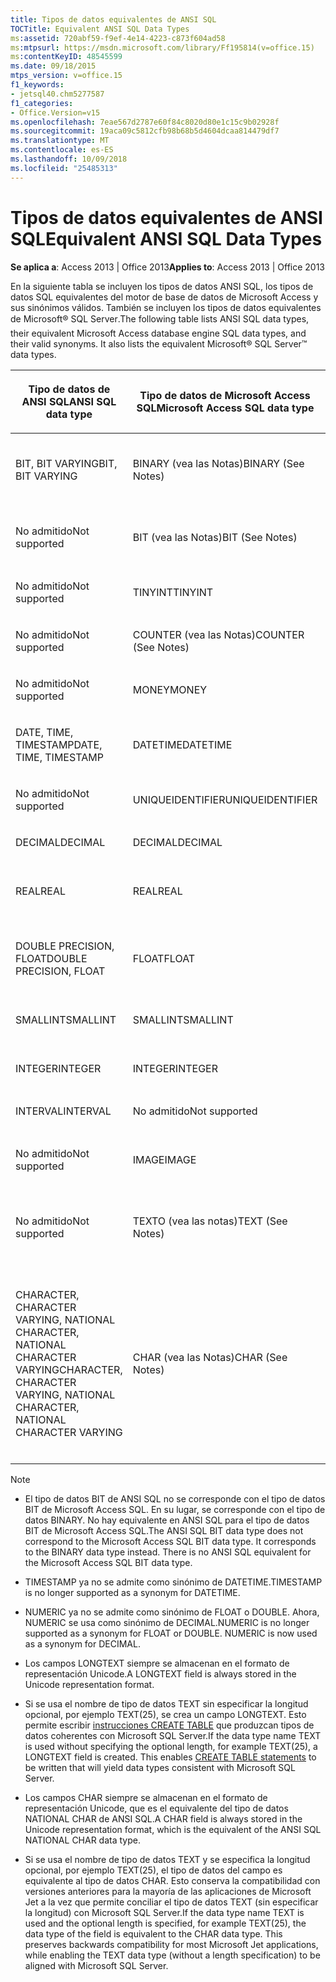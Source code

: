 ```yaml
---
title: Tipos de datos equivalentes de ANSI SQL
TOCTitle: Equivalent ANSI SQL Data Types
ms:assetid: 720abf59-f9ef-4e14-4223-c873f604ad58
ms:mtpsurl: https://msdn.microsoft.com/library/Ff195814(v=office.15)
ms:contentKeyID: 48545599
ms.date: 09/18/2015
mtps_version: v=office.15
f1_keywords:
- jetsql40.chm5277587
f1_categories:
- Office.Version=v15
ms.openlocfilehash: 7eae567d2787e60f84c8020d80e1c15c9b02928f
ms.sourcegitcommit: 19aca09c5812cfb98b68b5d4604dcaa814479df7
ms.translationtype: MT
ms.contentlocale: es-ES
ms.lasthandoff: 10/09/2018
ms.locfileid: "25485313"
---
```

# <a name="equivalent-ansi-sql-data-types"></a><span data-ttu-id="1227b-102">Tipos de datos equivalentes de ANSI SQL</span><span class="sxs-lookup"><span data-stu-id="1227b-102">Equivalent ANSI SQL Data Types</span></span>


<span data-ttu-id="1227b-103">**Se aplica a**: Access 2013 | Office 2013</span><span class="sxs-lookup"><span data-stu-id="1227b-103">**Applies to**: Access 2013 | Office 2013</span></span>

<span data-ttu-id="1227b-p101">En la siguiente tabla se incluyen los tipos de datos ANSI SQL, los tipos de datos SQL equivalentes del motor de base de datos de Microsoft Access y sus sinónimos válidos. También se incluyen los tipos de datos equivalentes de Microsoft® SQL Server.</span><span class="sxs-lookup"><span data-stu-id="1227b-p101">The following table lists ANSI SQL data types, their equivalent Microsoft Access database engine SQL data types, and their valid synonyms. It also lists the equivalent Microsoft® SQL Server™ data types.</span></span>

<table>
<colgroup>
<col style="width: 25%" />
<col style="width: 25%" />
<col style="width: 25%" />
<col style="width: 25%" />
</colgroup>
<thead>
<tr class="header">
<th><p><span data-ttu-id="1227b-106">Tipo de datos de ANSI SQL</span><span class="sxs-lookup"><span data-stu-id="1227b-106">ANSI SQL data type</span></span></p></th>
<th><p><span data-ttu-id="1227b-107">Tipo de datos de Microsoft Access SQL</span><span class="sxs-lookup"><span data-stu-id="1227b-107">Microsoft Access SQL data type</span></span></p></th>
<th><p><span data-ttu-id="1227b-108">
Sinónimo</span><span class="sxs-lookup"><span data-stu-id="1227b-108">Synonym</span></span></p></th>
<th><p><span data-ttu-id="1227b-109">Tipo de datos de Microsoft SQL Server</span><span class="sxs-lookup"><span data-stu-id="1227b-109">Microsoft SQL Server data type</span></span></p></th>
</tr>
</thead>
<tbody>
<tr class="odd">
<td><p><span data-ttu-id="1227b-110">BIT, BIT VARYING</span><span class="sxs-lookup"><span data-stu-id="1227b-110">BIT, BIT VARYING</span></span></p></td>
<td><p><span data-ttu-id="1227b-111">BINARY (vea las Notas)</span><span class="sxs-lookup"><span data-stu-id="1227b-111">BINARY (See Notes)</span></span></p></td>
<td><p><span data-ttu-id="1227b-112">VARBINARY, BINARIO DEBIDO A DISTINTOS DEBIDO A DISTINTOS BITS</span><span class="sxs-lookup"><span data-stu-id="1227b-112">VARBINARY, BINARY VARYING BIT VARYING</span></span></p></td>
<td><p><span data-ttu-id="1227b-113">BINARY, VARBINARY</span><span class="sxs-lookup"><span data-stu-id="1227b-113">BINARY, VARBINARY</span></span></p></td>
</tr>
<tr class="even">
<td><p><span data-ttu-id="1227b-114">No admitido</span><span class="sxs-lookup"><span data-stu-id="1227b-114">Not supported</span></span></p></td>
<td><p><span data-ttu-id="1227b-115">BIT (vea las Notas)</span><span class="sxs-lookup"><span data-stu-id="1227b-115">BIT (See Notes)</span></span></p></td>
<td><p><span data-ttu-id="1227b-116">BOOLEAN, LOGICAL, LOGICAL1, YESNO</span><span class="sxs-lookup"><span data-stu-id="1227b-116">BOOLEAN, LOGICAL, LOGICAL1, YESNO</span></span></p></td>
<td><p><span data-ttu-id="1227b-117">BIT</span><span class="sxs-lookup"><span data-stu-id="1227b-117">BIT</span></span></p></td>
</tr>
<tr class="odd">
<td><p><span data-ttu-id="1227b-118">No admitido</span><span class="sxs-lookup"><span data-stu-id="1227b-118">Not supported</span></span></p></td>
<td><p><span data-ttu-id="1227b-119">TINYINT</span><span class="sxs-lookup"><span data-stu-id="1227b-119">TINYINT</span></span></p></td>
<td><p><span data-ttu-id="1227b-120">INTEGER1, BYTE</span><span class="sxs-lookup"><span data-stu-id="1227b-120">INTEGER1, BYTE</span></span></p></td>
<td><p><span data-ttu-id="1227b-121">TINYINT</span><span class="sxs-lookup"><span data-stu-id="1227b-121">TINYINT</span></span></p></td>
</tr>
<tr class="even">
<td><p><span data-ttu-id="1227b-122">No admitido</span><span class="sxs-lookup"><span data-stu-id="1227b-122">Not supported</span></span></p></td>
<td><p><span data-ttu-id="1227b-123">COUNTER (vea las Notas)</span><span class="sxs-lookup"><span data-stu-id="1227b-123">COUNTER (See Notes)</span></span></p></td>
<td><p><span data-ttu-id="1227b-124">AUTOINCREMENT</span><span class="sxs-lookup"><span data-stu-id="1227b-124">AUTOINCREMENT</span></span></p></td>
<td><p><span data-ttu-id="1227b-125">(vea las Notas)</span><span class="sxs-lookup"><span data-stu-id="1227b-125">(See Notes)</span></span></p></td>
</tr>
<tr class="odd">
<td><p><span data-ttu-id="1227b-126">No admitido</span><span class="sxs-lookup"><span data-stu-id="1227b-126">Not supported</span></span></p></td>
<td><p><span data-ttu-id="1227b-127">MONEY</span><span class="sxs-lookup"><span data-stu-id="1227b-127">MONEY</span></span></p></td>
<td><p><span data-ttu-id="1227b-128">CURRENCY</span><span class="sxs-lookup"><span data-stu-id="1227b-128">CURRENCY</span></span></p></td>
<td><p><span data-ttu-id="1227b-129">MONEY</span><span class="sxs-lookup"><span data-stu-id="1227b-129">MONEY</span></span></p></td>
</tr>
<tr class="even">
<td><p><span data-ttu-id="1227b-130">DATE, TIME, TIMESTAMP</span><span class="sxs-lookup"><span data-stu-id="1227b-130">DATE, TIME, TIMESTAMP</span></span></p></td>
<td><p><span data-ttu-id="1227b-131">DATETIME</span><span class="sxs-lookup"><span data-stu-id="1227b-131">DATETIME</span></span></p></td>
<td><p><span data-ttu-id="1227b-132">DATE, TIME (vea las notas)</span><span class="sxs-lookup"><span data-stu-id="1227b-132">DATE, TIME (See Notes)</span></span></p></td>
<td><p><span data-ttu-id="1227b-133">DATETIME</span><span class="sxs-lookup"><span data-stu-id="1227b-133">DATETIME</span></span></p></td>
</tr>
<tr class="odd">
<td><p><span data-ttu-id="1227b-134">No admitido</span><span class="sxs-lookup"><span data-stu-id="1227b-134">Not supported</span></span></p></td>
<td><p><span data-ttu-id="1227b-135">UNIQUEIDENTIFIER</span><span class="sxs-lookup"><span data-stu-id="1227b-135">UNIQUEIDENTIFIER</span></span></p></td>
<td><p><span data-ttu-id="1227b-136">GUID</span><span class="sxs-lookup"><span data-stu-id="1227b-136">GUID</span></span></p></td>
<td><p><span data-ttu-id="1227b-137">UNIQUEIDENTIFIER</span><span class="sxs-lookup"><span data-stu-id="1227b-137">UNIQUEIDENTIFIER</span></span></p></td>
</tr>
<tr class="even">
<td><p><span data-ttu-id="1227b-138">DECIMAL</span><span class="sxs-lookup"><span data-stu-id="1227b-138">DECIMAL</span></span></p></td>
<td><p><span data-ttu-id="1227b-139">DECIMAL</span><span class="sxs-lookup"><span data-stu-id="1227b-139">DECIMAL</span></span></p></td>
<td><p><span data-ttu-id="1227b-140">NUMERIC, DEC</span><span class="sxs-lookup"><span data-stu-id="1227b-140">NUMERIC, DEC</span></span></p></td>
<td><p><span data-ttu-id="1227b-141">DECIMAL</span><span class="sxs-lookup"><span data-stu-id="1227b-141">DECIMAL</span></span></p></td>
</tr>
<tr class="odd">
<td><p><span data-ttu-id="1227b-142">REAL</span><span class="sxs-lookup"><span data-stu-id="1227b-142">REAL</span></span></p></td>
<td><p><span data-ttu-id="1227b-143">REAL</span><span class="sxs-lookup"><span data-stu-id="1227b-143">REAL</span></span></p></td>
<td><p><span data-ttu-id="1227b-144">SINGLE, FLOAT4, IEEESINGLE</span><span class="sxs-lookup"><span data-stu-id="1227b-144">SINGLE, FLOAT4, IEEESINGLE</span></span></p></td>
<td><p><span data-ttu-id="1227b-145">REAL</span><span class="sxs-lookup"><span data-stu-id="1227b-145">REAL</span></span></p></td>
</tr>
<tr class="even">
<td><p><span data-ttu-id="1227b-146">DOUBLE PRECISION, FLOAT</span><span class="sxs-lookup"><span data-stu-id="1227b-146">DOUBLE PRECISION, FLOAT</span></span></p></td>
<td><p><span data-ttu-id="1227b-147">FLOAT</span><span class="sxs-lookup"><span data-stu-id="1227b-147">FLOAT</span></span></p></td>
<td><p><span data-ttu-id="1227b-148">DOUBLE, FLOAT8, IEEEDOUBLE, NUMBER (vea las Notas)</span><span class="sxs-lookup"><span data-stu-id="1227b-148">DOUBLE, FLOAT8, IEEEDOUBLE, NUMBER (See Notes)</span></span></p></td>
<td><p><span data-ttu-id="1227b-149">FLOAT</span><span class="sxs-lookup"><span data-stu-id="1227b-149">FLOAT</span></span></p></td>
</tr>
<tr class="odd">
<td><p><span data-ttu-id="1227b-150">SMALLINT</span><span class="sxs-lookup"><span data-stu-id="1227b-150">SMALLINT</span></span></p></td>
<td><p><span data-ttu-id="1227b-151">SMALLINT</span><span class="sxs-lookup"><span data-stu-id="1227b-151">SMALLINT</span></span></p></td>
<td><p><span data-ttu-id="1227b-152">SHORT, INTEGER2</span><span class="sxs-lookup"><span data-stu-id="1227b-152">SHORT, INTEGER2</span></span></p></td>
<td><p><span data-ttu-id="1227b-153">SMALLINT</span><span class="sxs-lookup"><span data-stu-id="1227b-153">SMALLINT</span></span></p></td>
</tr>
<tr class="even">
<td><p><span data-ttu-id="1227b-154">INTEGER</span><span class="sxs-lookup"><span data-stu-id="1227b-154">INTEGER</span></span></p></td>
<td><p><span data-ttu-id="1227b-155">INTEGER</span><span class="sxs-lookup"><span data-stu-id="1227b-155">INTEGER</span></span></p></td>
<td><p><span data-ttu-id="1227b-156">LONG, INT, INTEGER4</span><span class="sxs-lookup"><span data-stu-id="1227b-156">LONG, INT, INTEGER4</span></span></p></td>
<td><p><span data-ttu-id="1227b-157">INTEGER</span><span class="sxs-lookup"><span data-stu-id="1227b-157">INTEGER</span></span></p></td>
</tr>
<tr class="odd">
<td><p><span data-ttu-id="1227b-158">INTERVAL</span><span class="sxs-lookup"><span data-stu-id="1227b-158">INTERVAL</span></span></p></td>
<td><p><span data-ttu-id="1227b-159">No admitido</span><span class="sxs-lookup"><span data-stu-id="1227b-159">Not supported</span></span></p></td>
<td><p></p></td>
<td><p><span data-ttu-id="1227b-160">No admitido</span><span class="sxs-lookup"><span data-stu-id="1227b-160">Not supported</span></span></p></td>
</tr>
<tr class="even">
<td><p><span data-ttu-id="1227b-161">No admitido</span><span class="sxs-lookup"><span data-stu-id="1227b-161">Not supported</span></span></p></td>
<td><p><span data-ttu-id="1227b-162">IMAGE</span><span class="sxs-lookup"><span data-stu-id="1227b-162">IMAGE</span></span></p></td>
<td><p><span data-ttu-id="1227b-163">LONGBINARY, GENERAL, OLEOBJECT</span><span class="sxs-lookup"><span data-stu-id="1227b-163">LONGBINARY, GENERAL, OLEOBJECT</span></span></p></td>
<td><p><span data-ttu-id="1227b-164">IMAGE</span><span class="sxs-lookup"><span data-stu-id="1227b-164">IMAGE</span></span></p></td>
</tr>
<tr class="odd">
<td><p><span data-ttu-id="1227b-165">No admitido</span><span class="sxs-lookup"><span data-stu-id="1227b-165">Not supported</span></span></p></td>
<td><p><span data-ttu-id="1227b-166">TEXTO (vea las notas)</span><span class="sxs-lookup"><span data-stu-id="1227b-166">TEXT (See Notes)</span></span></p></td>
<td><p><span data-ttu-id="1227b-167">LONGTEXT, LONGCHAR, MEMO, NOTE, NTEXT (vea las Notas)</span><span class="sxs-lookup"><span data-stu-id="1227b-167">LONGTEXT, LONGCHAR, MEMO, NOTE, NTEXT (See Notes)</span></span></p></td>
<td><p><span data-ttu-id="1227b-168">TEXT</span><span class="sxs-lookup"><span data-stu-id="1227b-168">TEXT</span></span></p></td>
</tr>
<tr class="even">
<td><p><span data-ttu-id="1227b-169">CHARACTER, CHARACTER VARYING, NATIONAL CHARACTER, NATIONAL CHARACTER VARYING</span><span class="sxs-lookup"><span data-stu-id="1227b-169">CHARACTER, CHARACTER VARYING, NATIONAL CHARACTER, NATIONAL CHARACTER VARYING</span></span></p></td>
<td><p><span data-ttu-id="1227b-170">CHAR (vea las Notas)</span><span class="sxs-lookup"><span data-stu-id="1227b-170">CHAR (See Notes)</span></span></p></td>
<td><p><span data-ttu-id="1227b-171">Text (n), ALPHANUMERIC, CHARACTER, STRING, VARCHAR, CHARACTER VARYING, NCHAR, NATIONAL CHARACTER, NATIONAL CHAR, NATIONAL CHARACTER VARYING, NATIONAL CHAR VARYING (vea las notas)</span><span class="sxs-lookup"><span data-stu-id="1227b-171">TEXT(n), ALPHANUMERIC, CHARACTER, STRING, VARCHAR, CHARACTER VARYING, NCHAR, NATIONAL CHARACTER, NATIONAL CHAR, NATIONAL CHARACTER VARYING, NATIONAL CHAR VARYING (See Notes)</span></span></p></td>
<td><p><span data-ttu-id="1227b-172">CHAR, VARCHAR, NCHAR, NVARCHAR</span><span class="sxs-lookup"><span data-stu-id="1227b-172">CHAR, VARCHAR, NCHAR, NVARCHAR</span></span></p></td>
</tr>
</tbody>
</table>



> [!NOTE]
> <UL>
> <LI>
> <P><span data-ttu-id="1227b-p102">El tipo de datos BIT de ANSI SQL no se corresponde con el tipo de datos BIT de Microsoft Access SQL. En su lugar, se corresponde con el tipo de datos BINARY. No hay equivalente en ANSI SQL para el tipo de datos BIT de Microsoft Access SQL.</span><span class="sxs-lookup"><span data-stu-id="1227b-p102">The ANSI SQL BIT data type does not correspond to the Microsoft Access SQL BIT data type. It corresponds to the BINARY data type instead. There is no ANSI SQL equivalent for the Microsoft Access SQL BIT data type.</span></span></P>
> <LI>
> <P><span data-ttu-id="1227b-176">TIMESTAMP ya no se admite como sinónimo de DATETIME.</span><span class="sxs-lookup"><span data-stu-id="1227b-176">TIMESTAMP is no longer supported as a synonym for DATETIME.</span></span></P>
> <LI>
> <P><span data-ttu-id="1227b-p103">NUMERIC ya no se admite como sinónimo de FLOAT o DOUBLE. Ahora, NUMERIC se usa como sinónimo de DECIMAL.</span><span class="sxs-lookup"><span data-stu-id="1227b-p103">NUMERIC is no longer supported as a synonym for FLOAT or DOUBLE. NUMERIC is now used as a synonym for DECIMAL.</span></span></P>
> <LI>
> <P><span data-ttu-id="1227b-179">Los campos LONGTEXT siempre se almacenan en el formato de representación Unicode.</span><span class="sxs-lookup"><span data-stu-id="1227b-179">A LONGTEXT field is always stored in the Unicode representation format.</span></span></P>
> <LI>
> <P><span data-ttu-id="1227b-p104">Si se usa el nombre de tipo de datos TEXT sin especificar la longitud opcional, por ejemplo TEXT(25), se crea un campo LONGTEXT. Esto permite escribir <A href="create-table-statement-microsoft-access-sql.md">instrucciones CREATE TABLE</A> que produzcan tipos de datos coherentes con Microsoft SQL Server.</span><span class="sxs-lookup"><span data-stu-id="1227b-p104">If the data type name TEXT is used without specifying the optional length, for example TEXT(25), a LONGTEXT field is created. This enables <A href="create-table-statement-microsoft-access-sql.md">CREATE TABLE statements</A> to be written that will yield data types consistent with Microsoft SQL Server.</span></span></P>
> <LI>
> <P><span data-ttu-id="1227b-182">Los campos CHAR siempre se almacenan en el formato de representación Unicode, que es el equivalente del tipo de datos NATIONAL CHAR de ANSI SQL.</span><span class="sxs-lookup"><span data-stu-id="1227b-182">A CHAR field is always stored in the Unicode representation format, which is the equivalent of the ANSI SQL NATIONAL CHAR data type.</span></span></P>
> <LI>
> <P><span data-ttu-id="1227b-p105">Si se usa el nombre de tipo de datos TEXT y se especifica la longitud opcional, por ejemplo TEXT(25), el tipo de datos del campo es equivalente al tipo de datos CHAR. Esto conserva la compatibilidad con versiones anteriores para la mayoría de las aplicaciones de Microsoft Jet a la vez que permite conciliar el tipo de datos TEXT (sin especificar la longitud) con Microsoft SQL Server.</span><span class="sxs-lookup"><span data-stu-id="1227b-p105">If the data type name TEXT is used and the optional length is specified, for example TEXT(25), the data type of the field is equivalent to the CHAR data type. This preserves backwards compatibility for most Microsoft Jet applications, while enabling the TEXT data type (without a length specification) to be aligned with Microsoft SQL Server.</span></span></P></LI></UL>


